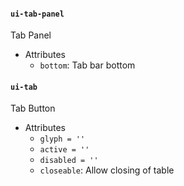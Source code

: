 #### `ui-tab-panel`
Tab Panel

* Attributes
  * `bottom`: Tab bar bottom


#### `ui-tab`
Tab Button

* Attributes
  * `glyph = ''`
  * `active = ''`
  * `disabled = ''`
  * `closeable`: Allow closing of table
